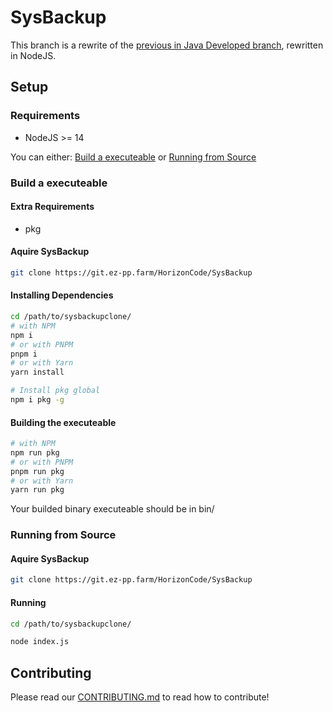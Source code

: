 # SysBackup

This branch is a rewrite of the [previous in Java Developed branch](https://git.ez-pp.farm/HorizonCode/SysBackup/src/branch/archived), rewritten in NodeJS.

## Setup

### Requirements
- NodeJS >= 14

You can either: [Build a executeable](#build-a-executeable) or [Running from Source](#running-from-source)

### Build a executeable

#### Extra Requirements
- pkg

#### Aquire SysBackup
```bash
git clone https://git.ez-pp.farm/HorizonCode/SysBackup
```

#### Installing Dependencies
```bash
cd /path/to/sysbackupclone/
# with NPM
npm i
# or with PNPM
pnpm i
# or with Yarn
yarn install

# Install pkg global
npm i pkg -g
```

#### Building the executeable
```bash
# with NPM
npm run pkg
# or with PNPM
pnpm run pkg
# or with Yarn
yarn run pkg
```

Your builded binary executeable should be in bin/

### Running from Source

#### Aquire SysBackup
```bash
git clone https://git.ez-pp.farm/HorizonCode/SysBackup
```

#### Running
```bash
cd /path/to/sysbackupclone/

node index.js
```


## Contributing
Please read our [CONTRIBUTING.md](https://git.ez-pp.farm/HorizonCode/SysBackup/src/branch/master/CONTRIBUTING.md) to read how to contribute!